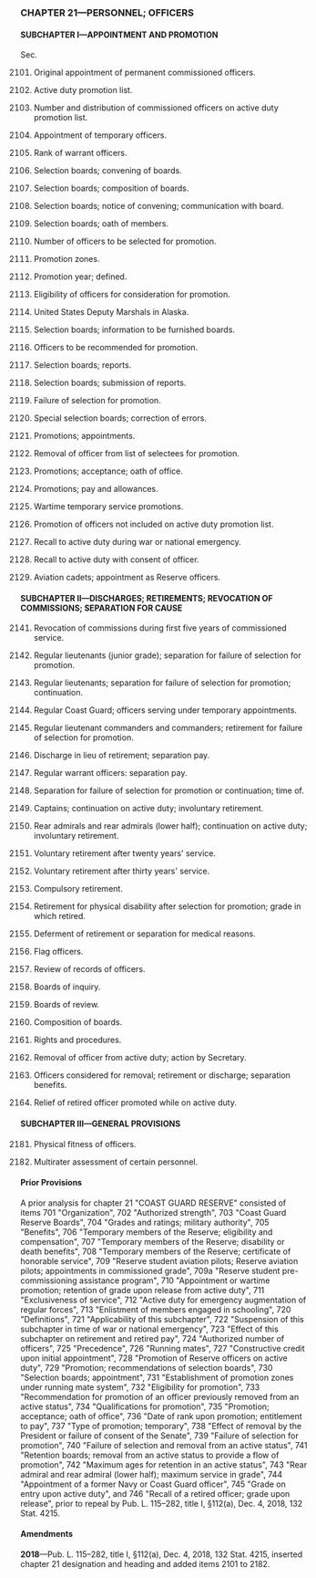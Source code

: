 ### **CHAPTER 21—PERSONNEL; OFFICERS** ###

#### SUBCHAPTER I—APPOINTMENT AND PROMOTION ####

Sec.

2101. Original appointment of permanent commissioned officers.

2102. Active duty promotion list.

2103. Number and distribution of commissioned officers on active duty promotion list.

2104. Appointment of temporary officers.

2105. Rank of warrant officers.

2106. Selection boards; convening of boards.

2107. Selection boards; composition of boards.

2108. Selection boards; notice of convening; communication with board.

2109. Selection boards; oath of members.

2110. Number of officers to be selected for promotion.

2111. Promotion zones.

2112. Promotion year; defined.

2113. Eligibility of officers for consideration for promotion.

2114. United States Deputy Marshals in Alaska.

2115. Selection boards; information to be furnished boards.

2116. Officers to be recommended for promotion.

2117. Selection boards; reports.

2118. Selection boards; submission of reports.

2119. Failure of selection for promotion.

2120. Special selection boards; correction of errors.

2121. Promotions; appointments.

2122. Removal of officer from list of selectees for promotion.

2123. Promotions; acceptance; oath of office.

2124. Promotions; pay and allowances.

2125. Wartime temporary service promotions.

2126. Promotion of officers not included on active duty promotion list.

2127. Recall to active duty during war or national emergency.

2128. Recall to active duty with consent of officer.

2129. Aviation cadets; appointment as Reserve officers.

#### SUBCHAPTER II—DISCHARGES; RETIREMENTS; REVOCATION OF COMMISSIONS; SEPARATION FOR CAUSE ####

2141. Revocation of commissions during first five years of commissioned service.

2142. Regular lieutenants (junior grade); separation for failure of selection for promotion.

2143. Regular lieutenants; separation for failure of selection for promotion; continuation.

2144. Regular Coast Guard; officers serving under temporary appointments.

2145. Regular lieutenant commanders and commanders; retirement for failure of selection for promotion.

2146. Discharge in lieu of retirement; separation pay.

2147. Regular warrant officers: separation pay.

2148. Separation for failure of selection for promotion or continuation; time of.

2150. Captains; continuation on active duty; involuntary retirement.

2151. Rear admirals and rear admirals (lower half); continuation on active duty; involuntary retirement.

2152. Voluntary retirement after twenty years' service.

2153. Voluntary retirement after thirty years' service.

2154. Compulsory retirement.

2155. Retirement for physical disability after selection for promotion; grade in which retired.

2156. Deferment of retirement or separation for medical reasons.

2157. Flag officers.

2158. Review of records of officers.

2159. Boards of inquiry.

2160. Boards of review.

2161. Composition of boards.

2162. Rights and procedures.

2163. Removal of officer from active duty; action by Secretary.

2164. Officers considered for removal; retirement or discharge; separation benefits.

2165. Relief of retired officer promoted while on active duty.

#### SUBCHAPTER III—GENERAL PROVISIONS ####

2181. Physical fitness of officers.

2182. Multirater assessment of certain personnel.

#### Prior Provisions ####

A prior analysis for chapter 21 "COAST GUARD RESERVE" consisted of items 701 "Organization", 702 "Authorized strength", 703 "Coast Guard Reserve Boards", 704 "Grades and ratings; military authority", 705 "Benefits", 706 "Temporary members of the Reserve; eligibility and compensation", 707 "Temporary members of the Reserve; disability or death benefits", 708 "Temporary members of the Reserve; certificate of honorable service", 709 "Reserve student aviation pilots; Reserve aviation pilots; appointments in commissioned grade", 709a "Reserve student pre-commissioning assistance program", 710 "Appointment or wartime promotion; retention of grade upon release from active duty", 711 "Exclusiveness of service", 712 "Active duty for emergency augmentation of regular forces", 713 "Enlistment of members engaged in schooling", 720 "Definitions", 721 "Applicability of this subchapter", 722 "Suspension of this subchapter in time of war or national emergency", 723 "Effect of this subchapter on retirement and retired pay", 724 "Authorized number of officers", 725 "Precedence", 726 "Running mates", 727 "Constructive credit upon initial appointment", 728 "Promotion of Reserve officers on active duty", 729 "Promotion; recommendations of selection boards", 730 "Selection boards; appointment", 731 "Establishment of promotion zones under running mate system", 732 "Eligibility for promotion", 733 "Recommendation for promotion of an officer previously removed from an active status", 734 "Qualifications for promotion", 735 "Promotion; acceptance; oath of office", 736 "Date of rank upon promotion; entitlement to pay", 737 "Type of promotion; temporary", 738 "Effect of removal by the President or failure of consent of the Senate", 739 "Failure of selection for promotion", 740 "Failure of selection and removal from an active status", 741 "Retention boards; removal from an active status to provide a flow of promotion", 742 "Maximum ages for retention in an active status", 743 "Rear admiral and rear admiral (lower half); maximum service in grade", 744 "Appointment of a former Navy or Coast Guard officer", 745 "Grade on entry upon active duty", and 746 "Recall of a retired officer; grade upon release", prior to repeal by Pub. L. 115–282, title I, §112(a), Dec. 4, 2018, 132 Stat. 4215.

#### Amendments ####

**2018**—Pub. L. 115–282, title I, §112(a), Dec. 4, 2018, 132 Stat. 4215, inserted chapter 21 designation and heading and added items 2101 to 2182.